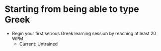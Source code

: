 # Starting from being able to type Greek
- Begin your first serious Greek learning session by reaching at least 20 WPM 
  - Current: Untrained